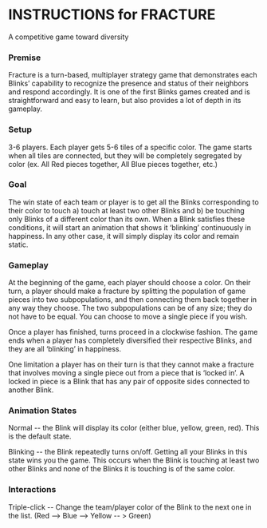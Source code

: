 # INSTRUCTIONS for FRACTURE

A competitive game toward diversity

### Premise

Fracture is a turn-based, multiplayer strategy game that demonstrates each Blinks’ capability to recognize the presence and status of their neighbors and respond accordingly. It is one of the first Blinks games created and is straightforward and easy to learn, but also provides a lot of depth in its gameplay. 

### Setup

3-6 players. Each player gets 5-6 tiles of a specific color. The game starts when all tiles are connected, but they will be completely segregated by color (ex. All Red pieces together, All Blue pieces together, etc.) 

### Goal

The win state of each team or player is to get all the Blinks corresponding to their color to touch a) touch at least two other Blinks and b) be touching only Blinks of a different color than its own. When a Blink satisfies these conditions, it will start an animation that shows it ‘blinking’ continuously in happiness. In any other case, it will simply display its color and remain static. 

### Gameplay

At the beginning of the game, each player should choose a color. On their turn, a player should make a fracture by splitting the population of game pieces into two subpopulations, and then connecting them back together in any way they choose. The two subpopulations can be of any size; they do not have to be equal. You can choose to move a single piece if you wish. 

Once a player has finished, turns proceed in a clockwise fashion. The game ends when a player has completely diversified their respective Blinks, and they are all ‘blinking’ in happiness.

One limitation a player has on their turn is that they cannot make a fracture that involves moving a single piece out from a piece that is ‘locked in’. A locked in piece is a Blink that has any pair of opposite sides connected to another Blink. 

### Animation States

Normal -- the Blink will display its color (either blue, yellow, green, red). This is the default state. 

Blinking -- the Blink repeatedly turns on/off. Getting all your Blinks in this state wins you the game. This occurs when the Blink is touching at least two other Blinks and none of the Blinks it is touching is of the same color. 

### Interactions

Triple-click -- Change the team/player color of the Blink to the next one in the list. (Red --> Blue --> Yellow -- > Green)

